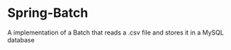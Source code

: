 # Spring-Batch

A implementation of a Batch that reads a  .csv file and stores it in a MySQL database
